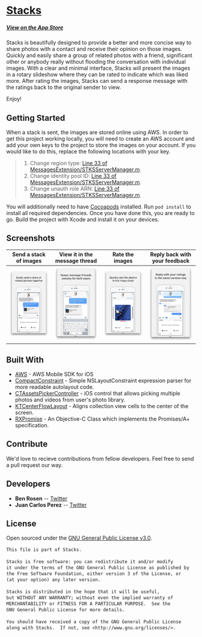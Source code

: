 # [Stacks](http://getstacksapp.com/)
##### [View on the App Store](https://itunes.apple.com/us/app/stacks-send-stacks-of-images/id1163578161?mt=8)
Stacks is beautifully designed to provide a better and more concise way to share photos with a contact and receive their opinion on those images. Quickly and easily share a group of related photos with a friend, significant other or anybody really without flooding the conversation with individual images. With a clear and minimal interface, Stacks will present the images in a rotary slideshow where they can be rated to indicate which was liked more. After rating the images, Stacks can send a response message with the ratings back to the original sender to view. 

Enjoy!

## Getting Started

When a stack is sent, the images are stored online using AWS. In order to get this project working locally, you will need to create an AWS account and add your own keys to the project to store the images on your account. If you would like to do this, replace the following locations with your key.

> 1. Change region type: [Line 33 of MessagesExtension/STKSServerManager.m](https://github.com/jcarlosperez/Stacks/blob/master/MessagesExtension/STKSServerManager.m#L33). 
> 2. Change identity pool ID: [Line 33 of MessagesExtension/STKSServerManager.m](https://github.com/jcarlosperez/Stacks/blob/master/MessagesExtension/STKSServerManager.m#L33). 
> 3. Change unauth role ARN: [Line 33 of MessagesExtension/STKSServerManager.m](https://github.com/jcarlosperez/Stacks/blob/master/MessagesExtension/STKSServerManager.m#L33). 

You will additionally need to have [Cocoapods](https://cocoapods.org/) installed. Run `pod install` to install all required dependencies.
Once you have done this, you are ready to go. Build the project with Xcode and install it on your devices.

## Screenshots
| Send a stack of images | View it in the message thread | Rate the images | Reply back with your feedback | 
|-------------------------------------------------------------------------	|-------------------------------------------------------------------------	| -------------------------------------------------------------------------	| ---------------------------------------------------------------------------------------------	|
| ![](https://raw.githubusercontent.com/jcarlosperez/Stacks/master/Screenshots/send.png) | ![](https://raw.githubusercontent.com/jcarlosperez/Stacks/master/Screenshots/threads.png) | ![](https://raw.githubusercontent.com/jcarlosperez/Stacks/master/Screenshots/rate.png) |![](https://raw.githubusercontent.com/jcarlosperez/Stacks/master/Screenshots/reply.png)|

## Built With

* [AWS](https://github.com/aws/aws-sdk-ios) - AWS Mobile SDK for iOS
* [CompactConstraint](https://github.com/marcoarment/CompactConstraint) - Simple NSLayoutConstraint expression parser for more readable autolayout code.
* [CTAssetsPickerController](https://github.com/chiunam/CTAssetsPickerController) - iOS control that allows picking multiple photos and videos from user's photo library.
* [KTCenterFlowLayout](https://github.com/keighl/KTCenterFlowLayout) - Aligns collection view cells to the center of the screen.
* [RXPromise](https://github.com/couchdeveloper/RXPromise) - An Objective-C Class which implements the Promises/A+ specification.

## Contribute
We'd love to recieve contributions from fellow developers. Feel free to send a pull request our way.

## Developers
* **Ben Rosen** -- [Twitter](https://twitter.com/benmrosen)
* **Juan Carlos Perez** -- [Twitter](https://twitter.com/J_Carlos_Perez)

## License
Open sourced under the [GNU General Public License v3.0](https://github.com/jcarlosperez/stacks/blob/master/LICENSE).

    This file is part of Stacks.

    Stacks is free software: you can redistribute it and/or modify
    it under the terms of the GNU General Public License as published by
    the Free Software Foundation, either version 3 of the License, or
    (at your option) any later version.

    Stacks is distributed in the hope that it will be useful,
    but WITHOUT ANY WARRANTY; without even the implied warranty of
    MERCHANTABILITY or FITNESS FOR A PARTICULAR PURPOSE.  See the
    GNU General Public License for more details.

    You should have received a copy of the GNU General Public License
    along with Stacks.  If not, see <http://www.gnu.org/licenses/>.